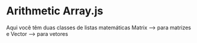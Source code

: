 # Arithmetic Array.js
Aqui você têm duas classes de listas matemáticas Matrix --> para matrizes e Vector --> para vetores

